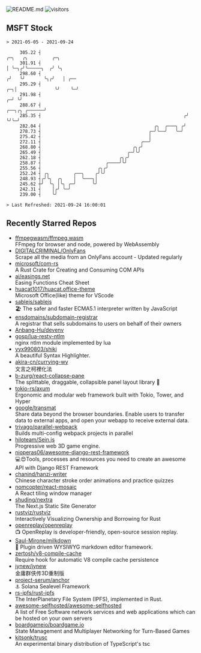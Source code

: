 ![README.md](https://github.com/Gerhut/Gerhut/workflows/README.md/badge.svg)
![visitors](https://visitors.vercel.app/Gerhut/Gerhut?token=8cf69d1f6813d272ef062726b6070c9be4ff72038cfe5a7ded7384a8da65d866)

## MSFT Stock

```
> 2021-05-05 - 2021-09-24

     305.22 ┤                                                                          ╭─╮   ╭╮         ╭─╮      
     301.91 ┤                                                                          │ ╰─╮╭╯╰─────╮  ╭╯ ╰╮     
     298.60 ┤                                                                         ╭╯   ╰╯       ╰╮╭╯   │ ╭── 
     295.29 ┤                                                                      ╭─╮│              ╰╯    ╰─╯   
     291.98 ┤                                                                    ╭─╯ ╰╯                          
     288.67 ┤                                                      ╭──╮╭╮ ╭──────╯                               
     285.35 ┤                                                     ╭╯  ╰╯╰─╯                                      
     282.04 ┤                                          ╭╮  ╭───╮ ╭╯                                              
     278.73 ┤                                        ╭─╯╰──╯   ╰─╯                                               
     275.42 ┤                                        │                                                           
     272.11 ┤                                     ╭──╯                                                           
     268.80 ┤                                  ╭╮╭╯                                                              
     265.49 ┤                                ╭─╯╰╯                                                               
     262.18 ┤                             ╭╮╭╯                                                                   
     258.87 ┤                        ╭────╯╰╯                                                                    
     255.56 ┤                     ╭╮╭╯                                                                           
     252.24 ┤ ╭╮         ╭──╮    ╭╯╰╯                                                                            
     248.93 ┤╭╯╰╮  ╭╮    │  ╰───╮│                                                                               
     245.62 ┼╯  ╰╮ │╰╮ ╭─╯      ╰╯                                                                               
     242.31 ┤    │╭╯ ╰─╯                                                                                         
     239.00 ┤    ╰╯                                                                                              

> Last Refreshed: 2021-09-24 16:00:01
```

## Recently Starred Repos

- [ffmpegwasm/ffmpeg.wasm](https://github.com/ffmpegwasm/ffmpeg.wasm)  
  FFmpeg for browser and node, powered by WebAssembly
- [DIGITALCRIMINAL/OnlyFans](https://github.com/DIGITALCRIMINAL/OnlyFans)  
  Scrape all the media from an OnlyFans account - Updated regularly
- [microsoft/com-rs](https://github.com/microsoft/com-rs)  
  A Rust Crate for Creating and Consuming COM APIs
- [ai/easings.net](https://github.com/ai/easings.net)  
  Easing Functions Cheat Sheet
- [huacat1017/huacat.office-theme](https://github.com/huacat1017/huacat.office-theme)  
  Microsoft Office(like) theme for VScode
- [sablejs/sablejs](https://github.com/sablejs/sablejs)  
  🏖️ The safer and faster ECMA5.1 interpreter written by JavaScript
- [ensdomains/subdomain-registrar](https://github.com/ensdomains/subdomain-registrar)  
  A registrar that sells subdomains to users on behalf of their owners
- [Anbang-Hu/devenv](https://github.com/Anbang-Hu/devenv)  
- [gosp/lua-resty-ntlm](https://github.com/gosp/lua-resty-ntlm)  
  nginx ntlm module implemented by lua
- [yyx990803/shiki](https://github.com/yyx990803/shiki)  
  A beautiful Syntax Highlighter.
- [akira-cn/currying-wy](https://github.com/akira-cn/currying-wy)  
  文言之柯裡化法
- [b-zurg/react-collapse-pane](https://github.com/b-zurg/react-collapse-pane)  
  The splittable, draggable, collapsible panel layout library 🎉
- [tokio-rs/axum](https://github.com/tokio-rs/axum)  
  Ergonomic and modular web framework built with Tokio, Tower, and Hyper
- [google/transmat](https://github.com/google/transmat)  
  Share data beyond the browser boundaries. Enable users to transfer data to external apps, and open your webapp to receive external data.
- [trivago/parallel-webpack](https://github.com/trivago/parallel-webpack)  
  Builds multi-config webpack projects in parallel
- [hiloteam/Sein.js](https://github.com/hiloteam/Sein.js)  
  Progressive web 3D game engine.
- [nioperas06/awesome-django-rest-framework](https://github.com/nioperas06/awesome-django-rest-framework)  
   💻😍Tools, processes and resources you need to create an awesome API with Django REST Framework
- [chanind/hanzi-writer](https://github.com/chanind/hanzi-writer)  
  Chinese character stroke order animations and practice quizzes
- [nomcopter/react-mosaic](https://github.com/nomcopter/react-mosaic)  
  A React tiling window manager
- [shuding/nextra](https://github.com/shuding/nextra)  
  The Next.js Static Site Generator
- [rustviz/rustviz](https://github.com/rustviz/rustviz)  
  Interactively Visualizing Ownership and Borrowing for Rust
- [openreplay/openreplay](https://github.com/openreplay/openreplay)  
  :tv: OpenReplay is developer-friendly, open-source session replay.
- [Saul-Mirone/milkdown](https://github.com/Saul-Mirone/milkdown)  
  🍼 Plugin driven WYSIWYG  markdown editor framework.
- [zertosh/v8-compile-cache](https://github.com/zertosh/v8-compile-cache)  
  Require hook for automatic V8 compile cache persistence
- [jynew/jynew](https://github.com/jynew/jynew)  
  金庸群侠传3D重制版
- [project-serum/anchor](https://github.com/project-serum/anchor)  
  ⚓ Solana Sealevel Framework
- [rs-ipfs/rust-ipfs](https://github.com/rs-ipfs/rust-ipfs)  
  The InterPlanetary File System (IPFS), implemented in Rust.
- [awesome-selfhosted/awesome-selfhosted](https://github.com/awesome-selfhosted/awesome-selfhosted)  
  A list of Free Software network services and web applications which can be hosted on your own servers
- [boardgameio/boardgame.io](https://github.com/boardgameio/boardgame.io)  
  State Management and Multiplayer Networking for Turn-Based Games
- [kitsonk/trusc](https://github.com/kitsonk/trusc)  
  An experimental binary distribution of TypeScript's tsc
